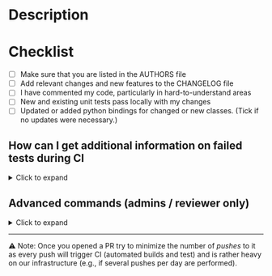 # Description

<!-- Please include a summary of the change and which issue is fixed here. -->

# Checklist
- [ ] Make sure that you are listed in the AUTHORS file
- [ ] Add relevant changes and new features to the CHANGELOG file
- [ ] I have commented my code, particularly in hard-to-understand areas
- [ ] New and existing unit tests pass locally with my changes
- [ ] Updated or added python bindings for changed or new classes. (Tick if no updates were necessary.)

## How can I get additional information on failed tests during CI
<details>
  <summary>Click to expand</summary>
If your PR is failing you can check out 
- http://cdash.openms.de/index.php?project=OpenMS and look for your PR. If you click in the column that lists the failed tests you will get detailed error messages.
- Or click on the action: e.g., for clang-format linting

</details>

## Advanced commands (admins / reviewer only)
<details>
  <summary>Click to expand</summary>
  
- `/reformat` (experimental) applies the clang-format style changes as additional commit. Note: your branch must have a different name (e.g., yourrepo:feature/XYZ) than the receiving branch (e.g., OpenMS:develop). Otherwise, reformat fails to push.
- setting the label "NoJenkins" will skip tests for this PR on jenkins (saves resources e.g., on edits that do not affect tests)
- commenting with `rebuild jenkins` will retrigger Jenkins-based CI builds
  
</details>

---
:warning: Note: Once you opened a PR try to minimize the number of *pushes* to it as every push will trigger CI (automated builds and test) and is rather heavy on our infrastructure (e.g., if several pushes per day are performed).
